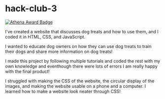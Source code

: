 # hack-club-3

[![Athena Award Badge](https://img.shields.io/endpoint?url=https%3A%2F%2Faward.athena.hackclub.com%2Fapi%2Fbadge)](https://award.athena.hackclub.com?utm_source=readme)

I've created a website that discusses dog treats and how to use them, and I coded it in HTML, CSS, and JavaScript.

I wanted to educate dog owners on how they can use dog treats to train their dogs and share more information on dog treats!

I made this project by following multiple tutorials and coded the rest with my own knowledge and eventhough there were lots of errors I am really happy with the final product!

I struggled with making the CSS of the website, the circular display of the images, and making the website usable on a phone and a computer. I learned how to make a website look neater through CSS!

